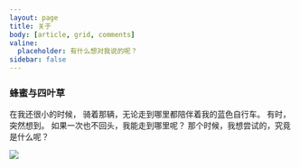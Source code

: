 ```yaml
---
layout: page
title: 关于
body: [article, grid, comments]
valine:
  placeholder: 有什么想对我说的呢？
sidebar: false
---
```


### 蜂蜜与四叶草

在我还很小的时候，
骑着那辆，无论走到哪里都陪伴着我的蓝色自行车。
有时，突然想到。
如果一次也不回头，我能走到哪里呢？
那个时候，我想尝试的，究竟是什么呢？

<image src="/images/clover.jpeg">